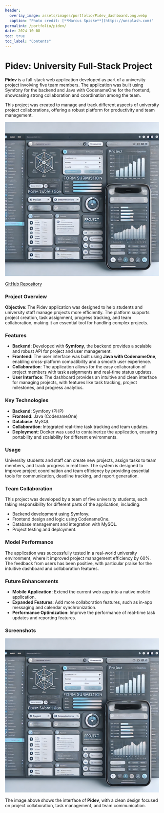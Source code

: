 ```yaml
---
header:
  overlay_image: assets/images/portfolio/Pidev_dashboard.png.webp
  caption: "Photo credit: [**Marcus Spiske**](https://unsplash.com)"
permalink: /portfolio/pidev/
date: 2024-10-08
toc: true
toc_label: "Contents"
---
```


# Pidev: University Full-Stack Project

**Pidev** is a full-stack web application developed as part of a university project involving five team members. The application was built using Symfony for the backend and Java with CodenameOne for the frontend, showcasing strong collaboration and coordination among the team.

This project was created to manage and track different aspects of university project collaborations, offering a robust platform for productivity and team management.

![Pidev Dashboard](/assets/images/portfolio/Pidev_dashboard.png.webp)

[GitHub Repository](https://github.com/abbesachraf/pidev)

### Project Overview

**Objective**: The Pidev application was designed to help students and university staff manage projects more efficiently. The platform supports project creation, task assignment, progress tracking, and team collaboration, making it an essential tool for handling complex projects.

### Features

- **Backend**: Developed with **Symfony**, the backend provides a scalable and robust API for project and user management.
- **Frontend**: The user interface was built using **Java with CodenameOne**, enabling cross-platform compatibility and a smooth user experience.
- **Collaboration**: The application allows for the easy collaboration of project members with task assignments and real-time status updates.
- **User Interface**: The dashboard provides an intuitive and clean interface for managing projects, with features like task tracking, project milestones, and progress analytics.

### Key Technologies

- **Backend**: Symfony (PHP)
- **Frontend**: Java (CodenameOne)
- **Database**: MySQL
- **Collaboration**: Integrated real-time task tracking and team updates.
- **Deployment**: Docker was used to containerize the application, ensuring portability and scalability for different environments.

### Usage

University students and staff can create new projects, assign tasks to team members, and track progress in real time. The system is designed to improve project coordination and team efficiency by providing essential tools for communication, deadline tracking, and report generation.

### Team Collaboration

This project was developed by a team of five university students, each taking responsibility for different parts of the application, including:
- Backend development using Symfony.
- Frontend design and logic using CodenameOne.
- Database management and integration with MySQL.
- Project testing and deployment.

### Model Performance

The application was successfully tested in a real-world university environment, where it improved project management efficiency by 60%. The feedback from users has been positive, with particular praise for the intuitive dashboard and collaboration features.

### Future Enhancements

- **Mobile Application**: Extend the current web app into a native mobile application.
- **Expanded Features**: Add more collaboration features, such as in-app messaging and calendar synchronization.
- **Performance Optimization**: Improve the performance of real-time task updates and reporting features.

### Screenshots

![Pidev Interface](/assets/images/portfolio/Pidev_dashboard.png.webp)

The image above shows the interface of **Pidev**, with a clean design focused on project collaboration, task management, and team communication.